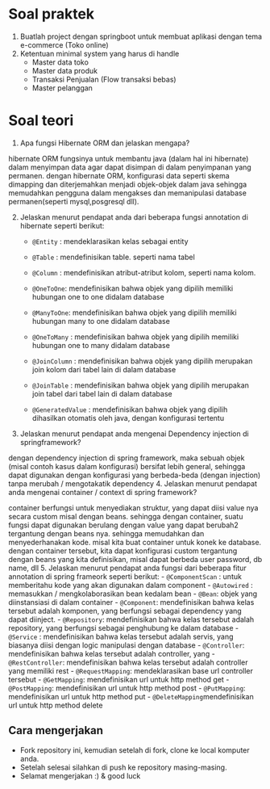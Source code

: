 # Soal praktek

1. Buatlah project dengan springboot untuk membuat aplikasi dengan tema e-commerce (Toko online)
2. Ketentuan minimal system yang harus di handle
    - Master data toko
    - Master data produk
    - Transaksi Penjualan (Flow transaksi bebas)
    - Master pelanggan

# Soal teori

1. Apa fungsi Hibernate ORM dan jelaskan mengapa?

hibernate ORM fungsinya untuk membantu java (dalam hal ini hibernate) dalam menyimpan data agar dapat disimpan di dalam penyimpanan yang permanen. dengan hibernate ORM, konfigurasi data seperti skema dimapping dan diterjemahkan menjadi objek-objek dalam java sehingga memudahkan pengguna
dalam mengakses dan memanipulasi database permanen(seperti mysql,posgresql dll).

 
2. Jelaskan menurut pendapat anda dari beberapa fungsi annotation di hibernate seperti berikut:

    - ```@Entity``` : mendeklarasikan kelas sebagai entity
    
    - ```@Table``` : mendefinisikan table. seperti nama tabel
    - ```@Column``` : mendefinisikan atribut-atribut kolom, seperti nama kolom.
    - ```@OneToOne```: mendefinisikan bahwa objek yang dipilih memiliki hubungan one to one didalam database
    - ```@ManyToOne```: mendefinisikan bahwa objek yang dipilih memiliki hubungan many to one didalam database
    - ```@OneToMany``` : mendefinisikan bahwa objek yang dipilih memiliki hubungan one to many didalam database
    - ```@JoinColumn``` : mendefinisikan bahwa objek yang dipilih merupakan join kolom dari tabel lain di dalam database
    - ```@JoinTable``` : mendefinisikan bahwa objek yang dipilih merupakan join tabel dari tabel lain di dalam database
    - ```@GeneratedValue``` : mendefinisikan bahwa objek yang dipilih dihasilkan otomatis oleh java, dengan konfigurasi tertentu 
3. Jelaskan menurut pendapat anda mengenai Dependency injection di springframework?

dengan dependency injection di spring framework, maka sebuah objek (misal contoh kasus dalam konfigurasi) bersifat lebih general, sehingga dapat digunakan
dengan konfigurasi yang berbeda-beda (dengan injection) tanpa merubah / mengotakatik dependency
4. Jelaskan menurut pendapat anda mengenai container / context di spring framework?

container berfungsi untuk menyediakan struktur, yang dapat diisi value nya secara custom
misal dengan beans. sehingga dengan container, suatu fungsi dapat digunakan berulang dengan value yang dapat
berubah2 tergantung dengan beans nya. sehingga memudahkan dan menyederhanakan kode. misal kita buat 
container untuk konek ke database. dengan container tersebut, kita dapat konfigurasi custom
tergantung dengan beans yang kita definisikan, misal dapat berbeda user password, db name, dll
5. Jelaskan menurut pendapat anda fungsi dari beberapa fitur annotation di spring frameork seperti berikut:
    - ```@ComponentScan``` : untuk memberitahu kode yang akan digunakan dalam component
    - ```@Autowired``` : memasukkan / mengkolaborasikan bean kedalam bean
    - ```@Bean```: objek yang diinstansiasi di dalam container
    - ```@Component```: mendefinisikan bahwa kelas tersebut adalah komponen, yang berfungsi sebagai dependency yang dapat diinject.
    - ```@Repository```: mendefinisikan bahwa kelas tersebut adalah repository, yang berfungsi sebagai penghubung ke dalam database
    - ```@Service``` : mendefinisikan bahwa kelas tersebut adalah servis, yang biasanya diisi dengan logic manipulasi dengan database
    - ```@Controller```: mendefinisikan bahwa kelas tersebut adalah controller, yang 
    - ```@RestController```: mendefinisikan bahwa kelas tersebut adalah controller yang memiliki rest
    - ```@RequestMapping```: mendeklarasikan base url controller tersebut
    - ```@GetMapping```: mendefinisikan url untuk http method get
    - ```@PostMapping```: mendefinisikan url untuk http method post
    - ```@PutMapping```: mendefinisikan url untuk http method put
    - ```@DeleteMapping```mendefinisikan url untuk http method delete

## Cara mengerjakan

- Fork repository ini, kemudian setelah di fork, clone ke local komputer anda.
- Setelah selesai silahkan di push ke repository masing-masing.
- Selamat mengerjakan :) & good luck
